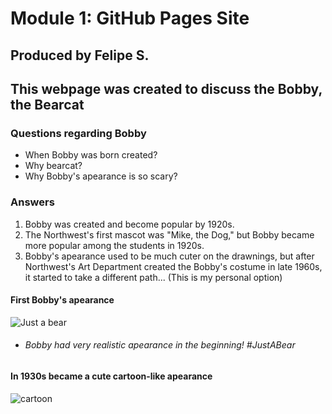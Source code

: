 # Module 1: GitHub Pages Site
## Produced by Felipe S.

## This webpage was created to discuss the Bobby, the Bearcat
### Questions regarding Bobby
- When Bobby was born created?
- Why bearcat?
- Why Bobby's apearance is so scary?

### Answers
1. Bobby was created and become popular by 1920s.
2. The Northwest's first mascot was "Mike, the Dog," but Bobby became more popular among the students in 1920s.
3. Bobby's apearance used to be much cuter on the drawnings, but after Northwest's Art Department created the Bobby's costume in late 1960s, it started to take a different path... (This is my personal option)
#### First Bobby's apearance
![Just a bear](https://www.nwmissouri.edu/archives/university/bobby/Bobby1926.jpg)
  - ###### Bobby had very realistic apearance in the beginning! #JustABear

#### In 1930s became a cute cartoon-like apearance
![cartoon](https://www.nwmissouri.edu/archives/university/bobby/Bobby1939.jpg)


